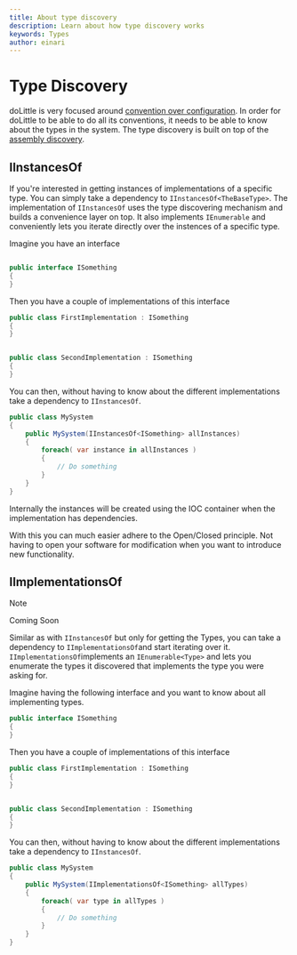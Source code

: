 ```yaml
---
title: About type discovery
description: Learn about how type discovery works
keywords: Types
author: einari
---
```

# Type Discovery

doLittle is very focused around [convention over configuration](../Articles/convention_over_configuration.md).
In order for doLittle to be able to do all its conventions, it needs to be able to know about
the types in the system. The type discovery is built on top of the [assembly discovery](assembly_discovery.md).

## IInstancesOf

If you're interested in getting instances of implementations of a specific type. You can
simply take a dependency to `IInstancesOf<TheBaseType>`. The implementation of `IInstancesOf`
uses the type discovering mechanism and builds a convenience layer on top. It also implements
`IEnumerable` and conveniently lets you iterate directly over the instences of a specific type.

Imagine you have an interface

```csharp

public interface ISomething
{
}
```

Then you have a couple of implementations of this interface

```csharp
public class FirstImplementation : ISomething
{
}


public class SecondImplementation : ISomething
{
}
```

You can then, without having to know about the different implementations take a dependency
to `IInstancesOf`.

```csharp
public class MySystem
{
    public MySystem(IInstancesOf<ISomething> allInstances)
    {
        foreach( var instance in allInstances )
        {
            // Do something
        }
    }
}
```

Internally the instances will be created using the IOC container when the implementation
has dependencies.

With this you can much easier adhere to the Open/Closed principle. Not having to open your
software for modification when you want to introduce new functionality.

## IImplementationsOf

> [!Note]
> Coming Soon

Similar as with `IInstancesOf` but only for getting the Types, you can take a dependency
to `IImplementationsOf`and start iterating over it. `IImplementationsOf`implements
an `IEnumerable<Type>` and lets you enumerate the types it discovered that implements the
type you were asking for.

Imagine having the following interface and you want to know about all implementing types.

```csharp
public interface ISomething
{
}
```

Then you have a couple of implementations of this interface

```csharp
public class FirstImplementation : ISomething
{
}


public class SecondImplementation : ISomething
{
}
```

You can then, without having to know about the different implementations take a dependency
to `IInstancesOf`.

```csharp
public class MySystem
{
    public MySystem(IImplementationsOf<ISomething> allTypes)
    {
        foreach( var type in allTypes )
        {
            // Do something
        }
    }
}
```

